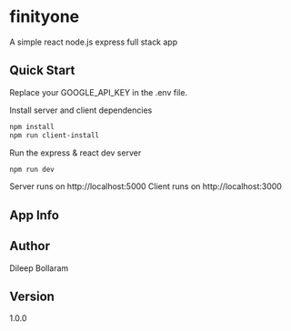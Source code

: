 # finityone
A simple react node.js express full stack app 

## Quick Start
Replace your GOOGLE_API_KEY in the .env file.


Install server and client dependencies 
```bash
npm install
npm run client-install
```
Run the express & react dev server
```bash
npm run dev
```
Server runs on http://localhost:5000
Client runs on http://localhost:3000

## App Info
## Author
Dileep Bollaram

## Version
1.0.0
